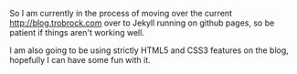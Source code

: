 So I am currently in the process of moving over the current http://blog.trobrock.com over to Jekyll running on github pages, so be patient if things aren't working well.

I am also going to be using strictly HTML5 and CSS3 features on the blog, hopefully I can have some fun with it.